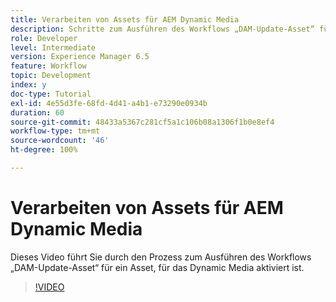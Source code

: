 ```yaml
---
title: Verarbeiten von Assets für AEM Dynamic Media
description: Schritte zum Ausführen des Workflows „DAM-Update-Asset“ für ein Asset, für das Dynamic Media aktiviert ist.
role: Developer
level: Intermediate
version: Experience Manager 6.5
feature: Workflow
topic: Development
index: y
doc-type: Tutorial
exl-id: 4e55d3fe-68fd-4d41-a4b1-e73290e0934b
duration: 60
source-git-commit: 48433a5367c281cf5a1c106b08a1306f1b0e8ef4
workflow-type: tm+mt
source-wordcount: '46'
ht-degree: 100%

---
```


# Verarbeiten von Assets für AEM Dynamic Media

Dieses Video führt Sie durch den Prozess zum Ausführen des Workflows „DAM-Update-Asset“ für ein Asset, für das Dynamic Media aktiviert ist.

>[!VIDEO](https://video.tv.adobe.com/v/335456?quality=12&learn=on)
